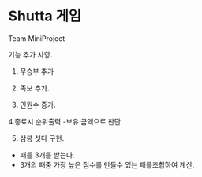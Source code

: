 # Shutta 게임
Team MiniProject

기능 추가 사항.

1. 무승부 추가


2. 족보 추가.


3. 인원수 증가.


4.종료시 순위출력
 -보유 금액으로 판단  
 
5. 삼봉 섯다 구현.
 - 패를 3개를 받는다.
 - 3개의 패중 가장 높은 점수를 만들수 있는 패를조합하여 계산.
